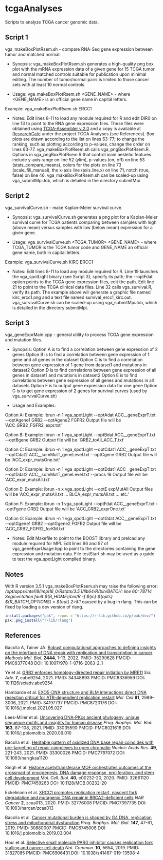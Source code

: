 # tcgaAnalyses

Scripts to analyze TCGA cancer genomic data.

## Script 1 

vga_makeBoxPlotRsem.sh - compare RNA-Seq gene expression between tumor and matched normal.

* Synopsis: vga_makeBoxPlotRsem.sh generates a high-quality png box plot with the mRNA expression data of a given gene for 15 TCGA tumor and normal matched controls suitable for publication upon minimal editing. The number of tumor/normal pairs is limited to those cancer sets with at least 10 normal controls.

* Usage: vga_makeBoxPlotRsem.sh <GENE_NAME> - where <GENE_NAME> is an official gene name in capital letters.

Example: vga_makeBoxPlotRsem.sh ERCC1

* Notes: Edit lines 8-11 to load any module required for R and edit DIR0 on line 13 to point to the RNA gene expression files. These files were obtained using [TCGA-Assembler v.2.0](https://github.com/compgenome365/TCGA-Assembler-2) and a copy is available at [ResearchGate](https://www.researchgate.net/profile/Albino_Bacolla) under the project TCGA Analyses (see References). Box plots are drawn according to the list on lines 63-77; to change the ranking, such as plotting according to p-values, change the order on lines 63-77. vga_makeBoxPlotRsem.sh calls vga_pngBoxPlotRsem.R. Options in vga_pngBoxPlotRsem.R that control main aestetic features include y-axis range on line 52 (ylim), p-values (on, off) on line 53 (stats_compare_means), colors for the plots on line 73 (scale_fill_manual), the x-axis line (axis.line.x) on line 71, notch (true, false) on line 46. vga_makeBoxPlotRsem.sh can be scaled-up using vga_submitMpiJob, which is detailed in the directory submitMpi.
  
## Script 2

vga_survivalCurve.sh - make Kaplan-Meier survival curve.

* Synopsis: vga_survivalCurve.sh generates a png plot for a Kaplan-Meier survival curve for TCGA patients comparing between samples with high (above mean) versus samples with low (below mean) expression for a given gene.

* Usage: vga_survivalCurve.sh <TCGA_TUMOR> <GENE_NAME> - where TCGA_TUMOR is the TCGA tumor code and GENE_NAME an official gene name, both in capital letters.

Example: vga_survivalCurve.sh KIRC ERCC1

* Notes: Edit lines 8-11 to load any module required for R. Line 19 launches the vga_spotLight binary (see Script 3), specify its path; the --optFdat option points to the TCGA gene expression files, edit the path. Edit line 21 to point to the TCGA clinical data files. Line 32 calls vga_survival.R, verify its path. The example above will generate a graphic file named kirc_ercc1.png and a text file named survival_ercc1_kirc.out. vga_survivalCurve.sh can be scaled-up using vga_submitMpiJob, which is detailed in the directory submitMpi.

## Script 3 

vga_geneExprMain.cpp - general utility to process TCGA gene expression and mutation files.

* Synopsis: Option A is to find a correlation between gene expression of 2 genes
          Option B is to find a correlation between gene expression of 1 gene and all genes in the dataset
          Option C is to find a correlation between gene expression of 1 gene from dataset1 and mutations in dataset2
          Option D is to find correlations between gene expression of all genes in dataset1 and mutations in dataset2
          Option E is to find correlations between gene expression of all genes and mutations in all datasets
          Option F is to output gene expression data for one gene
          Option G is to get gene expression of 2 genes for survival curves (used by vga_survivalCurve.sh)
          
* Usage and Examples:

Option A:
   Example: ibrun -n 1 vga_spotLight --optAdat ACC__geneExprT.txt --optAgene1 GRB2 --optAgene2 FGFR2
   Output file will be 'ACC_GRB2_FGFR2_expr.txt'

Option B:
   Example: ibrun -n 1 vga_spotLight --optBdat ACC__geneExprT.txt --optBgene GRB2
   Output file will be 'GRB2_toAll_ACC_T.txt'

Option C:
   Example: ibrun -n 1 vga_spotLight --optCdat1 ACC__geneExpT.txt --optCdat2 ACC__somMutT_geneLevel.txt --optCgene GRB2
   Output file will be 'ACC_expr_mutsOne.txt'

Option D:
   Example: ibrun -n 1 vga_spotLight --optDdat1 ACC__geneExpT.txt --optDdat2 ACC__somMutT_geneLevel.txt --procs 16
   Output file will be 'ACC_expr_mutsAll.txt'

Option E:
   Example: ibrun -n x vga_spotLight --optE expMutAll
   Output files will be 'ACC_expr_mutsAll.txt ... BLCA_expr_mutsAll.txt ... etc.'

Option F:
   Example: ibrun -n 1 vga_spotLight --optFdat ACC__geneExprT.txt --optFgene GRB2
   Output file will be 'ACC_GRB2_exprOne.txt'

Option G:
   Example: ibrun -n 1 vga_spotLight --optGdat ACC__geneExprT.txt --optGgene1 GRB2 --optGgene2 FGFR2
   Output file will be 'ACC_GRB2_FGFR2_forKM.txt'
   
* Notes: Edit Makefile to point to the BOOST library and preload any module required for MPI. Edit lines 96 and 97 of vga_geneExprUsage.hpp to point to the directories containing the gene expression and mutation data. File testStart.sh may be used as a guide to test the vga_spotLight compiled binary.

## Notes

With R version 3.5.1 vga_makeBoxPlotRsem.sh may raise the following error: */opt/apps/intel18/impi18_0/Rstats/3.5.1/lib64/R/bin/BATCH: line 60: 78714 Segmentation fault      ${R_HOME}/bin/R -f ${in} ${opts} ${R_BATCH_OPTIONS} > ${out} 2>&1* caused by a bug in rlang. This can be fixed by loading a dev version of rlang.
``` r
install.packages("pak", repos = "https://r-lib.github.io/p/pak/dev/")
pak::pkg_install("r-lib/rlang")
```

## References

Bacolla A, Tainer JA. [Robust computational approaches to defining insights on the interface of DNA repair with replication and transcription in cancer](https://www.ncbi.nlm.nih.gov/pmc/articles/PMC9377048/) *Methods Mol. Biol.* **2444**, 1-13, 2022. PMID: 35290628 PMCID: PMC9377048  DOI: 10.1007/978-1-0716-2063-2_1

Ye et al. [GRB2 enforces homology-directed repair initiation by MRE11](https://advances.sciencemag.org/content/7/32/eabe9254) *Sci. Adv.* **7**, eabe9254, 2021. PMID: 34348893 PMCID: PMC8336959  DOI: 10.1126/sciadv.abe9254

Hambarde et al. [EXO5-DNA structure and BLM interactions direct DNA resection critical for ATR-dependent replication restart](https://www.sciencedirect.com/science/article/pii/S1097276521004202?via%3Dihub) *Mol. Cell* **81**, 2989–3006, 2021. PMID: 34197737  PMCID: PMC8720176  DOI: 10.1016/j.molcel.2021.05.027

Lees-Miller et al. [Uncovering DNA-PKcs ancient phylogeny, unique sequence motifs and insights for human disease](https://www.sciencedirect.com/science/article/pii/S0079610720300973?via%3Dihub) *Prog. Biophys. Mol. Biol.* **163**, 87-108, 2021. PMID: 33035590  PMCID: PMC8021618  DOI: 10.1016/j.pbiomolbio.2020.09.010

Bacolla et al. [Heritable pattern of oxidized DNA base repair coincides with pre-targeting of repair complexes to open chromatin](https://academic.oup.com/nar/article/49/1/221/6029161) *Nucleic Acids Res.* **49**, 221-243, 2021. PMID: 33300026  PMCID: PMC7797072  DOI: 10.1093/nar/gkaa1120

Singh et al. [Histone acetyltransferase MOF orchestrates outcomes at the crossroad of oncogenesis, DNA damage response, proliferation, and stem cell development](https://mcb.asm.org/content/mcb/40/18/e00232-20.full.pdf) *Mol. Cell. Biol.* **40**, e00232-20, 2020. PMID: 32661120  PMCID: PMC7459263  DOI: 10.1128/MCB.00232-20

Eckelmann et al. [XRCC1 promotes replication restart, nascent fork degradation and mutagenic DNA repair in BRCA2-deficient cells](https://www.ncbi.nlm.nih.gov/pmc/articles/PMC7397735/) *NAR Cancer* **2**, zcaa013, 2020. PMID: 32776008  PMCID: PMC7397735  DOI: 10.1093/narcan/zcaa013

Bacolla et al. [Cancer mutational burden is shaped by G4 DNA, replication stress and mitochondrial dysfunction](https://www.sciencedirect.com/science/article/pii/S0079610718302426?via%3Dihub) *Prog. Biophys. Mol. Biol.* **147**, 47-61, 2019. PMID: 30880007  PMCID: PMC6745008  DOI: 10.1016/j.pbiomolbio.2019.03.004

Houl et al. [Selective small molecule PARG inhibitor causes replication fork stalling and cancer cell death](https://www.nature.com/articles/s41467-019-13508-4) *Nat. Commun.* **10**, 5654, 2019. PMID: 31827085  PMCID: PMC6906431  DOI: 10.1038/s41467-019-13508-4
